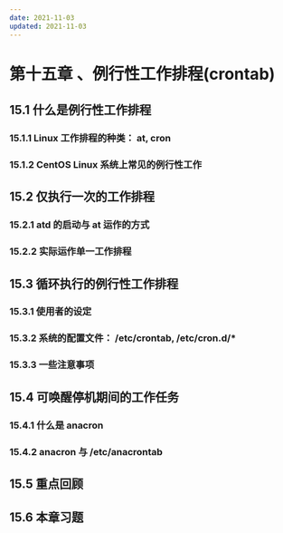 ```yaml
---
date: 2021-11-03
updated: 2021-11-03
---
```


# 第十五章 、例行性工作排程(crontab)

## 15.1 什么是例行性工作排程

### 15.1.1 Linux 工作排程的种类： at, cron

### 15.1.2 CentOS Linux 系统上常见的例行性工作

## 15.2 仅执行一次的工作排程

### 15.2.1 atd 的启动与 at 运作的方式

### 15.2.2 实际运作单一工作排程

## 15.3 循环执行的例行性工作排程

### 15.3.1 使用者的设定

### 15.3.2 系统的配置文件： /etc/crontab, /etc/cron.d/*

### 15.3.3 一些注意事项

## 15.4 可唤醒停机期间的工作任务

### 15.4.1 什么是 anacron

### 15.4.2 anacron 与 /etc/anacrontab

## 15.5 重点回顾

## 15.6 本章习题
